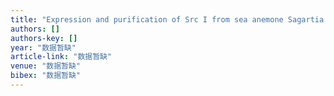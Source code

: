 ```yaml
---
title: "Expression and purification of Src I from sea anemone Sagartia rosea as a recombinant non-fusion protein"
authors: []
authors-key: []
year: "数据暂缺"
article-link: "数据暂缺"
venue: "数据暂缺"
bibex: "数据暂缺"
---
```


